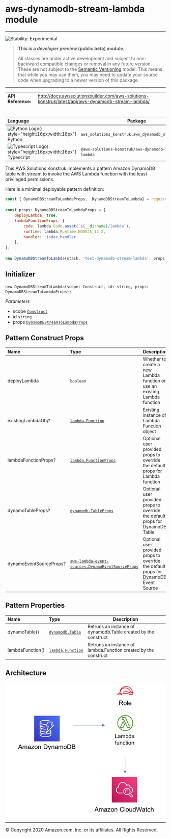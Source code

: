 # aws-dynamodb-stream-lambda module
<!--BEGIN STABILITY BANNER-->

---

![Stability: Experimental](https://img.shields.io/badge/stability-Experimental-important.svg?style=for-the-badge)

> **This is a _developer preview_ (public beta) module.**
>
> All classes are under active development and subject to non-backward compatible changes or removal in any
> future version. These are not subject to the [Semantic Versioning](https://semver.org/) model.
> This means that while you may use them, you may need to update your source code when upgrading to a newer version of this package.

---
<!--END STABILITY BANNER-->

| **API Reference**:| <span style="font-weight: normal">http://docs.awssolutionsbuilder.com/aws-solutions-konstruk/latest/api/aws-dynamodb-stream-lambda/</span>|
|:-------------|:-------------|
<div style="height:8px"></div>

| **Language**     | **Package**        |
|:-------------|-----------------|
|![Python Logo](https://docs.aws.amazon.com/cdk/api/latest/img/python32.png){: style="height:16px;width:16px"} Python|`aws_solutions_konstruk.aws_dynamodb_stream_lambda`|
|![Typescript Logo](https://docs.aws.amazon.com/cdk/api/latest/img/typescript32.png){: style="height:16px;width:16px"} Typescript|`@aws-solutions-konstruk/aws-dynamodb-stream-lambda`|

This AWS Solutions Konstruk implements a pattern Amazon DynamoDB table with stream to invoke the AWS Lambda function  with the least privileged permissions.

Here is a minimal deployable pattern definition:

``` javascript
const { DynamoDBStreamToLambdaProps,  DynamoDBStreamToLambda} = require('@aws-solutions-konstruk/aws-dynamodb-stream-lambda');

const props: DynamoDBStreamToLambdaProps = {
    deployLambda: true,
    lambdaFunctionProps: {
        code: lambda.Code.asset(`${__dirname}/lambda`),
        runtime: lambda.Runtime.NODEJS_12_X,
        handler: 'index.handler'
    },
};

new DynamoDBStreamToLambda(stack, 'test-dynamodb-stream-lambda', props);

```

## Initializer

``` text
new DynamoDBStreamToLambda(scope: Construct, id: string, props: DynamoDBStreamToLambdaProps);
```

_Parameters_

* scope [`Construct`](https://docs.aws.amazon.com/cdk/api/latest/docs/@aws-cdk_core.Construct.html)
* id `string`
* props [`DynamoDBStreamToLambdaProps`](#pattern-construct-props)

## Pattern Construct Props

| **Name**     | **Type**        | **Description** |
|:-------------|:----------------|-----------------|
|deployLambda|`boolean`|Whether to create a new Lambda function or use an existing Lambda function|
|existingLambdaObj?|[`lambda.Function`](https://docs.aws.amazon.com/cdk/api/latest/docs/@aws-cdk_aws-lambda.Function.html)|Existing instance of Lambda Function object|
|lambdaFunctionProps?|[`lambda.FunctionProps`](https://docs.aws.amazon.com/cdk/api/latest/docs/@aws-cdk_aws-lambda.FunctionProps.html)|Optional user provided props to override the default props for Lambda function|
|dynamoTableProps?|[`dynamodb.TableProps`](https://docs.aws.amazon.com/cdk/api/latest/docs/@aws-cdk_aws-dynamodb.TableProps.html)|Optional user provided props to override the default props for DynamoDB Table|
|dynamoEventSourceProps?|[`aws-lambda-event-sources.DynamoEventSourceProps`](https://docs.aws.amazon.com/cdk/api/latest/docs/@aws-cdk_aws-lambda-event-sources.DynamoEventSourceProps.html)|Optional user provided props to override the default props for DynamoDB Event Source|

## Pattern Properties

| **Name**     | **Type**        | **Description** |
|:-------------|:----------------|-----------------|
|dynamoTable()|[`dynamodb.Table`](https://docs.aws.amazon.com/cdk/api/latest/docs/@aws-cdk_aws-dynamodb.Table.html)|Retruns an instance of dynamodb.Table created by the construct|
|lambdaFunction()|[`lambda.Function`](https://docs.aws.amazon.com/cdk/api/latest/docs/@aws-cdk_aws-lambda.Function.html)|Retruns an instance of lambda.Function created by the construct|

## Architecture
![Architecture Diagram](architecture.png)

***
&copy; Copyright 2020 Amazon.com, Inc. or its affiliates. All Rights Reserved.
